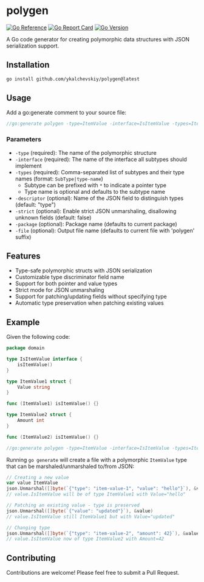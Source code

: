 # polygen

[![Go Reference](https://pkg.go.dev/badge/github.com/ykalchevskiy/polygen.svg)](https://pkg.go.dev/github.com/ykalchevskiy/polygen)
[![Go Report Card](https://goreportcard.com/badge/github.com/ykalchevskiy/polygen)](https://goreportcard.com/report/github.com/ykalchevskiy/polygen)
[![Go Version](https://img.shields.io/github/go-mod/go-version/ykalchevskiy/polygen)](https://golang.org/dl/)

A Go code generator for creating polymorphic data structures with JSON serialization support.

## Installation

```bash
go install github.com/ykalchevskiy/polygen@latest
```

## Usage

Add a go:generate comment to your source file:

```go
//go:generate polygen -type=ItemValue -interface=IsItemValue -types=ItemValue1|item-value-1,ItemValue2|item-value-2 -descriptor=type -package=domain -file=item_polygen.go
```

### Parameters

- `-type` (required): The name of the polymorphic structure
- `-interface` (required): The name of the interface all subtypes should implement
- `-types` (required): Comma-separated list of subtypes and their type names (format: `SubType|type-name`)
  - Subtype can be prefixed with `*` to indicate a pointer type
  - Type name is optional and defaults to the subtype name
- `-descriptor` (optional): Name of the JSON field to distinguish types (default: "type")
- `-strict` (optional): Enable strict JSON unmarshaling, disallowing unknown fields (default: false)
- `-package` (optional): Package name (defaults to current package)
- `-file` (optional): Output file name (defaults to current file with 'polygen' suffix)

## Features

- Type-safe polymorphic structs with JSON serialization
- Customizable type discriminator field name
- Support for both pointer and value types
- Strict mode for JSON unmarshaling
- Support for patching/updating fields without specifying type
- Automatic type preservation when patching existing values

## Example

Given the following code:

```go
package domain

type IsItemValue interface {
    isItemValue()
}

type ItemValue1 struct {
    Value string
}

func (ItemValue1) isItemValue() {}

type ItemValue2 struct {
    Amount int
}

func (ItemValue2) isItemValue() {}

//go:generate polygen -type=ItemValue -interface=IsItemValue -types=ItemValue1|item-value-1,ItemValue2|item-value-2
```

Running `go generate` will create a file with a polymorphic `ItemValue` type that can be marshaled/unmarshaled to/from JSON:

```go
// Creating a new value
var value ItemValue
json.Unmarshal([]byte(`{"type": "item-value-1", "value": "hello"}`), &value)
// value.IsItemValue will be of type ItemValue1 with Value="hello"

// Patching an existing value - type is preserved
json.Unmarshal([]byte(`{"value": "updated"}`), &value)
// value.IsItemValue still ItemValue1 but with Value="updated"

// Changing type
json.Unmarshal([]byte(`{"type": "item-value-2", "amount": 42}`), &value)
// value.IsItemValue now of type ItemValue2 with Amount=42
```

## Contributing

Contributions are welcome! Please feel free to submit a Pull Request.
